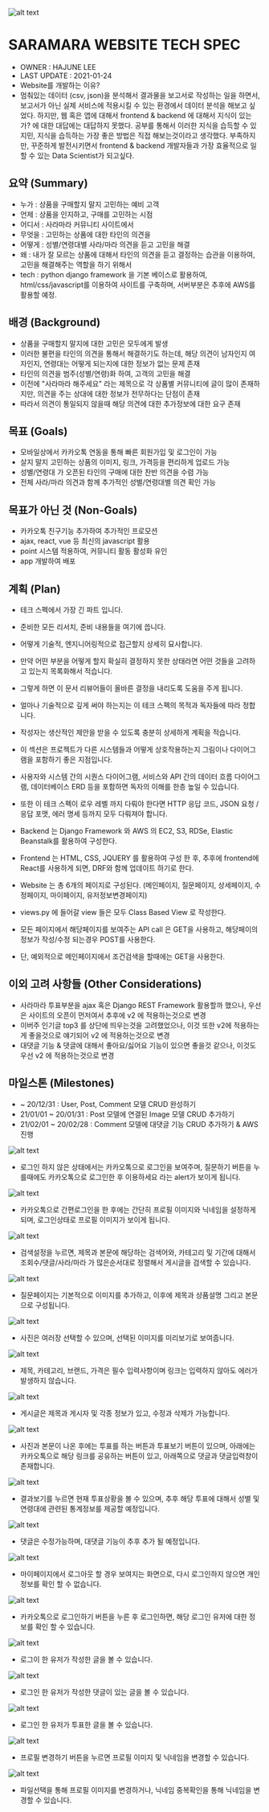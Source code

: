 ![alt text](https://github.com/hjlee0421/django_project_saramara/blob/master/saramara_github.jpg?raw=true)

# SARAMARA WEBSITE TECH SPEC

- OWNER : HAJUNE LEE
- LAST UPDATE : 2021-01-24
- Website를 개발하는 이유?
- 멈춰있는 데이터 (csv, json)을 분석해서 결과물을 보고서로 작성하는 일을 하면서,
  보고서가 아닌 실제 서비스에 적용시킬 수 있는 환경에서 데이터 분석을 해보고 싶었다.
  하지만, 웹 혹은 앱에 대해서 frontend & backend 에 대해서 지식이 있는가? 에 대한 대답에는 대답하지 못했다.
  공부를 통해서 이러한 지식을 습득할 수 있지민, 지식을 습득하는 가장 좋은 방법은 직접 해보는것이라고 생각했다.
  부족하지만, 꾸준하게 발전시키면서 frontend & backend 개발자들과 가장 효율적으로 일할 수 있는 Data Scientist가 되고싶다.

## 요약 (Summary)

- 누가 : 상품을 구매할지 말지 고민하는 예비 고객
- 언제 : 상품을 인지하고, 구매를 고민하는 시점
- 어디서 : 사라마라 커뮤니티 사이트에서
- 무엇을 : 고민하는 상품에 대한 타인의 의견을
- 어떻게 : 성별/연령대별 사라/마라 의견을 듣고 고민을 해결
- 왜 : 내가 잘 모르는 상품에 대해서 타인의 의견을 듣고 결정하는 습관을 이용하여, 고민을 해결해주는 역할을 하기 위해서
- tech : python django framework 을 기본 베이스로 활용하여, html/css/javascript를 이용하여 사이트를 구축하며, 서버부분은 추후에 AWS를 활용할 예정.

## 배경 (Background)

- 상품을 구매할지 말지에 대한 고민은 모두에게 발생
- 이러한 불편을 타인의 의견을 통해서 해결하기도 하는데, 해당 의견이 남자인지 여자인지, 연령대는 어떻게 되는지에 대한 정보가 없는 문제 존재
- 타인의 의견을 범주(성별/연령)화 하여, 고객의 고민을 해결
- 이전에 "사라마라 해주세요" 라는 제목으로 각 상품별 커뮤니티에 글이 많이 존재하지만, 의견을 주는 상대에 대한 정보가 전무하다는 단점이 존재
- 따라서 의견이 통일되지 않을때 해당 의견에 대한 추가정보에 대한 요구 존재

## 목표 (Goals)

- 모바일상에서 카카오톡 연동을 통해 빠른 회원가입 및 로그인이 가능
- 살지 말지 고민하는 상품의 이미지, 링크, 가격등을 편리하게 업로드 가능
- 성별/연령대 가 오픈된 타인의 구매에 대한 찬반 의견을 수렴 가능
- 전체 사라/마라 의견과 함께 추가적인 성별/연령대별 의견 확인 가능

## 목표가 아닌 것 (Non-Goals)

- 카카오톡 친구기능 추가하여 추가적인 프로모션
- ajax, react, vue 등 최신의 javascript 활용
- point 시스템 적용하여, 커뮤니티 활동 활성화 유인
- app 개발하여 배포

## 계획 (Plan)

- 테크 스펙에서 가장 긴 파트 입니다.
- 준비한 모든 리서치, 준비 내용들을 여기에 씁니다.
- 어떻게 기술적, 엔지니어링적으로 접근할지 상세히 묘사합니다.
- 만약 어떤 부분을 어떻게 할지 확실히 결정하지 못한 상태라면 어떤 것들을 고려하고 있는지 목록화해서 적습니다.
- 그렇게 하면 이 문서 리뷰어들이 올바른 결정을 내리도록 도움을 주게 됩니다.
- 얼마나 기술적으로 깊게 써야 하는지는 이 테크 스펙의 목적과 독자들에 따라 정합니다.
- 작성자는 생산적인 제안을 받을 수 있도록 충분히 상세하게 계획을 적습니다.
- 이 섹션은 프로젝트가 다른 시스템들과 어떻게 상호작용하는지 그림이나 다이어그램을 포함하기 좋은 지점입니다.
- 사용자와 시스템 간의 시퀀스 다이어그램, 서비스와 API 간의 데이터 흐름 다이어그램, 데이터베이스 ERD 등을 포함하면 독자의 이해를 한층 높일 수 있습니다.
- 또한 이 테크 스펙이 로우 레벨 까지 다뤄야 한다면 HTTP 응답 코드, JSON 요청 / 응답 포맷, 에러 명세 등까지 모두 다뤄져야 합니다.

- Backend 는 Django Framework 와 AWS 의 EC2, S3, RDSe, Elastic Beanstalk를 활용하여 구성한다.
- Frontend 는 HTML, CSS, JQUERY 를 활용하여 구성 한 후, 추후에 frontend에 React를 사용하게 되면, DRF와 함께 업데이트 하기로 한다.
- Website 는 총 6개의 페이지로 구성된다. (메인페이지, 질문페이지, 상세페이지, 수정페이지, 마이페이지, 유저정보변경페이지)
- views.py 에 들어갈 view 들은 모두 Class Based View 로 작성한다.
- 모든 페이지에서 해당페이지를 보여주는 API call 은 GET을 사용하고, 해당페이의 정보가 작성/수정 되는경우 POST를 사용한다.
- 단, 예외적으로 메인페이지에서 조건검색을 할때에는 GET을 사용한다.

## 이외 고려 사항들 (Other Considerations)

- 사라마라 투표부분을 ajax 혹은 Django REST Framework 활용할까 했으나, 우선은 사이트의 오픈이 먼저여서 추후에 v2 에 적용하는것으로 변경
- 이버주 인기글 top3 를 상단에 띄우는것을 고려했었으나, 이것 또한 v2에 적용하는게 좋을것으로 얘기되어 v2 에 적용하는것으로 변경
- 대댓글 기능 & 댓글에 대해서 좋아요/싫어요 기능이 있으면 좋을것 같으나, 이것도 우선 v2 에 적용하는것으로 변경

## 마일스톤 (Milestones)

- ~ 20/12/31 : User, Post, Comment 모델 CRUD 완성하기
- 21/01/01 ~ 20/01/31 : Post 모델에 연결된 Image 모델 CRUD 추가하기
- 21/02/01 ~ 20/02/28 : Comment 모델에 대댓글 기능 CRUD 추가하기 & AWS 진행

![alt text](https://github.com/hjlee0421/django_project_saramara/blob/master/saramara_pages/index_anonymous.PNG?raw=true)

- 로그인 하지 않은 상태에서는 카카오톡으로 로그인을 보여주며, 질문하기 버튼을 누를때에도 카카오톡으로 로그인한 후 이용하세요 라는 alert가 보이게 됩니다.

![alt text](https://github.com/hjlee0421/django_project_saramara/blob/master/saramara_pages/index.PNG?raw=true)

- 카카오톡으로 간편로그인을 한 후에는 간단히 프로필 이미지와 닉네임을 설정하게 되며,
  로그인상태로 프로필 이미지가 보이게 됩니다.

![alt text](https://github.com/hjlee0421/django_project_saramara/blob/master/saramara_pages/index1.PNG?raw=true)

- 검색설정을 누르면, 제목과 본문에 해당하는 검색어와, 카테고리 및 기간에 대해서
  조회수/댓글/사라/마라 가 많은순서대로 정렬해서 게시글을 검색할 수 있습니다.

![alt text](https://github.com/hjlee0421/django_project_saramara/blob/master/saramara_pages/ask.PNG?raw=true)

- 질문페이지는 기본적으로 이미지를 추가하고, 이후에 제목과 상품설명 그리고 본문으로 구성됩니다.

![alt text](https://github.com/hjlee0421/django_project_saramara/blob/master/saramara_pages/ask1.PNG?raw=true)

- 사진은 여러장 선택할 수 있으며, 선택된 이미지를 미리보기로 보여줍니다.

![alt text](https://github.com/hjlee0421/django_project_saramara/blob/master/saramara_pages/ask2.PNG?raw=true)

- 제목, 카테고리, 브랜드, 가격은 필수 입력사항이며 링크는 입력하지 않아도 에러가 발생하지 않습니다.

![alt text](https://github.com/hjlee0421/django_project_saramara/blob/master/saramara_pages/detail.PNG?raw=true)

- 게시글은 제목과 게시자 및 각종 정보가 있고, 수정과 삭제가 가능합니다.

![alt text](https://github.com/hjlee0421/django_project_saramara/blob/master/saramara_pages/detail1.PNG?raw=true)

- 사진과 본문이 나온 후에는 투표를 하는 버튼과 투표보기 버튼이 있으며,
  아래에는 카카오톡으로 해당 링크를 공유하는 버튼이 있고,
  아래쪽으로 댓글과 댓글입력창이 존재합니다.

![alt text](https://github.com/hjlee0421/django_project_saramara/blob/master/saramara_pages/detail2.PNG?raw=true)

- 결과보기를 누르면 현재 투표상황을 볼 수 있으며, 추후 해당 투표에 대해서 성별 및 연령대에 관련된 통계정보를 제공할 예정입니다.

![alt text](https://github.com/hjlee0421/django_project_saramara/blob/master/saramara_pages/detail3.PNG?raw=true)

- 댓글은 수정가능하며, 대댓글 기능이 추후 추가 될 예정입니다.

![alt text](https://github.com/hjlee0421/django_project_saramara/blob/master/saramara_pages/mypage_anonymous.PNG?raw=true)

- 마이페이지에서 로그아웃 할 경우 보여지는 화면으로, 다시 로그인하지 않으면 개인정보를 확인 할 수 없습니다.

![alt text](https://github.com/hjlee0421/django_project_saramara/blob/master/saramara_pages/mypage1_user.PNG?raw=true)

- 카카오톡으로 로그인하기 버튼을 누른 후 로그인하면, 해당 로그인 유저에 대한 정보를 확인 할 수 있습니다.

![alt text](https://github.com/hjlee0421/django_project_saramara/blob/master/saramara_pages/mypage2_post.PNG?raw=true)

- 로그이 한 유저가 작성한 글을 볼 수 있습니다.

![alt text](https://github.com/hjlee0421/django_project_saramara/blob/master/saramara_pages/mypage3_comment.PNG?raw=true)

- 로그인 한 유저가 작성한 댓글이 있는 글을 볼 수 있습니다.

![alt text](https://github.com/hjlee0421/django_project_saramara/blob/master/saramara_pages/mypage4_vote.PNG?raw=true)

- 로그인 한 유저가 투표한 글을 볼 수 있습니다.

![alt text](https://github.com/hjlee0421/django_project_saramara/blob/master/saramara_pages/mypage5_login.PNG?raw=true)

- 프로필 변경하기 버튼을 누르면 프로필 이미지 및 닉네임을 변경할 수 있습니다.

![alt text](https://github.com/hjlee0421/django_project_saramara/blob/master/saramara_pages/mypage5_userinfo.PNG?raw=true)

- 파일선택을 통해 프로필 이미지를 변경하거나, 닉네임 중복확인을 통해 닉네임을 변경할 수 있습니다.

